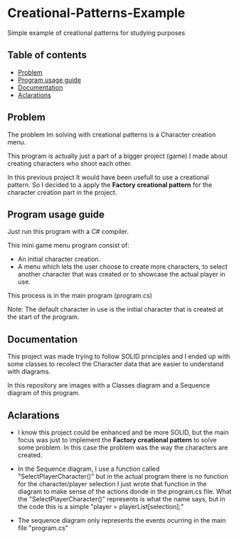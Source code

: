 # Creational-Patterns-Example
Simple example of creational patterns for studying purposes

## Table of contents

- [Problem](#problem)
- [Program usage guide](#program-usage-guide)
- [Documentation](#documentation)
- [Aclarations](#aclarations)

## Problem

The problem Im solving with creational patterns is a Character creation menu.

This program is actually just a part of a bigger project (game) I made about creating characters who shoot each other.

In this previous project It would have been usefull to use a creational pattern. So I decided to a apply
the **Factory creational pattern** for the character creation part in the project.

## Program usage guide

Just run this program with a C# compiler.

This mini game menu program consist of:

-  An initial character creation.
-  A menu which lets the user choose to create more characters, to select another character that was created or to showcase the actual player in use.

This process is in the main program (program.cs)

Note: The default character in use is the initial character that is created at the start of the program.

## Documentation

This project was made trying to follow SOLID principles and I ended up with some classes to recolect the Character data that are easier
to understand with diagrams.

In this repository are images with a Classes diagram and a Sequence diagram of this program.

## Aclarations

-  I know this project could be enhanced and be more SOLID, but the main focus was just to implement the **Factory creational pattern** to solve some problem.
In this case the problem was the way the characters are created.

-  In the Sequence diagram, I use a function called "SelectPlayerCharacter()" but in the actual program there is no function for the character/player selection
I just wrote that function in the diagram to make sense of the actions donde in the program.cs file.
What the "SelectPlayerCharacter()" represents is what the name says, but in the code this is a simple "player = playerList[selection];"

-  The sequence diagram only represents the events ocurring in the main file "program.cs"
